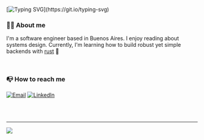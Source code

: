 [![Typing SVG](https://readme-typing-svg.herokuapp.com?font=Nunito&size=35&duration=4750&color=501F9C&background=ADD9FF00&center=true&vCenter=true&width=1000&height=150&lines=Hi+there%2C+I'm+Martin+%F0%9F%91%8B;Nice+to+meet+you!)](https://git.io/typing-svg)
### :ok_man: About me 
I'm a software engineer based in Buenos Aires. I enjoy reading about systems design. Currently, I'm learning how to build robust yet simple backends with [rust](https://www.rust-lang.org/) :crab:

<br/>

### :mailbox_with_no_mail: How to reach me
[![Email](https://img.shields.io/badge/Microsoft_Outlook-0078D4?style=for-the-badge&logo=microsoft-outlook&logoColor=white)](mailto:martingonzalez_89@outlook.com) [![LinkedIn](https://img.shields.io/badge/LinkedIn-0077B5?style=for-the-badge&logo=linkedin&logoColor=white)](https://www.linkedin.com/in/ml-gonzalez/)


<br/>
<br/>


---
<div align="left"><img src="https://visitor-badge.glitch.me/badge?page_id=margonzalez.visitor-badge" /></div>


